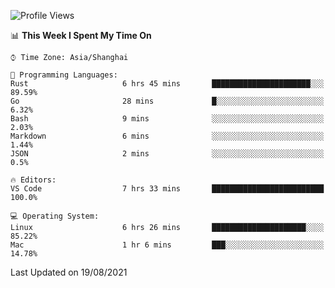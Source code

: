 <!--START_SECTION:waka-->
![Profile Views](http://img.shields.io/badge/Profile%20Views-4-blue)

📊 **This Week I Spent My Time On** 

```text
⌚︎ Time Zone: Asia/Shanghai

💬 Programming Languages: 
Rust                     6 hrs 45 mins       ██████████████████████░░░   89.59% 
Go                       28 mins             █░░░░░░░░░░░░░░░░░░░░░░░░   6.32% 
Bash                     9 mins              ░░░░░░░░░░░░░░░░░░░░░░░░░   2.03% 
Markdown                 6 mins              ░░░░░░░░░░░░░░░░░░░░░░░░░   1.44% 
JSON                     2 mins              ░░░░░░░░░░░░░░░░░░░░░░░░░   0.5%

🔥 Editors: 
VS Code                  7 hrs 33 mins       █████████████████████████   100.0%

💻 Operating System: 
Linux                    6 hrs 26 mins       █████████████████████░░░░   85.22% 
Mac                      1 hr 6 mins         ███░░░░░░░░░░░░░░░░░░░░░░   14.78%

```


 Last Updated on 19/08/2021
<!--END_SECTION:waka-->
